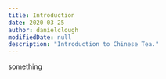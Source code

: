 ```yaml
---
title: Introduction
date: 2020-03-25
author: danielclough
modifiedDate: null
description: "Introduction to Chinese Tea."
---
```


something
